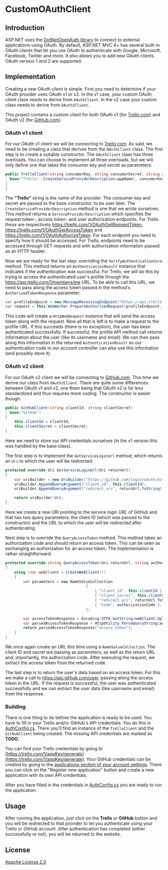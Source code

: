 # CustomOAuthClient

## Introduction
ASP.NET uses the [DotNetOpenAuth library](http://dotnetopenauth.net/) to connect to external applications using OAuth. By default, ASP.NET MVC 4+ has several built-in OAuth clients that let you use OAuth to authenticate with Google, Microsoft, Facebook, Twitter and more. It also allows you to add new OAuth clients. OAuth version 1 *and* 2 are supported.

## Implementation
Creating a new OAuth client is simple. First you need to determine if your OAuth provider uses OAuth v1 or v2. In the v1 case, your custom OAuth client class needs to derive from `OAuthClient`. In the v2 case your custom class needs to derive from `OAuth2Client`.

This project contains a custom client for both OAuth v1 (for [Trello.com](http://trello.com)) and OAuth v2 (for [GitHub.com](http://github.com)).

### OAuth v1 client
For our OAuth v1 client we will be connecting to [Trello.com](Trello.com). As said, we need to be creating a class that derives from the `OAuthClient` class. The first step is to create a suitable constructor. The `OAuthClient` class has three overloads. You can choose to implement all three overloads, but we will only define one that takes the consumer key and secret as parameters:

```c#
public TrelloClient(string consumerKey, string consumerSecret, string appName)
: base("Trello", CreateServiceProviderDescription(appName), consumerKey, consumerSecret)
{
}
```

The **"Trello"** string is the name of the provider. The consumer key and secret are passed to the base constructor, to be user later. The `CreateServiceProviderDescription` method is one that we wrote ourselves. This method returns a `ServiceProviderDescription` which specifies the request token-, access token- and user authorization endpoints. For Trello these are respectively https://trello.com/1/OAuthGetRequestToken, https://trello.com/1/OAuthGetAccessToken and https://trello.com/1/OAuthAuthorizeToken. For each endpoint you need to specify how it should be accessed. For Trello, endpoints need to be accessed through GET requests and with authorization information passed as an HTTP header.

Now we are ready for the last step: overriding the `VerifyAuthenticationCore` method. This method returns an `AuthenticationResult` instance that indicates if the authentication was successful. For Trello, we will do this by trying to access the authenticated user's profile through the https://api.trello.com/1/members/me URL. To be able to call this URL, we need to pass along the access token passed in the method's `AuthorizedTokenResponse` parameter:
    
```c#
var profileEndpoint = new MessageReceivingEndpoint("https://api.trello.com/1/members/me", HttpDeliveryMethods.GetRequest);
var request = this.WebWorker.PrepareAuthorizedRequest(profileEndpoint, response.AccessToken);
```

This code will create a `HttpWebRequest` instance that will send the access token along with the request. Now all that is left is to make a request to the profile URL. If this succeeds (there is no exception), the user has been authenticated successfully. If successful, the profile API method call returns information about the user (like its username and email). We can then pass along this information in the returned `AuthenticationResult` so our authentication code in our account controller can also use this information (and possibly store it).

### OAuth v2 client
For our OAuth v2 client we will be connecting to [GitHub.com](GitHub.com). This time we derive our class from `OAuth2Client`. There are quite some differences between OAuth v1 and v2, one them being that OAuth v2 is far less standardized and thus requires more coding. The constructor is easier though:

```c#
public GitHubClient(string clientId, string clientSecret)
: base("GitHub")
{
    this.clientId = clientId;
    this.clientSecret = clientSecret;
}
```

Here we need to store our API credentials ourselves (in the v1 version this was handled by the base class).

The first step is to implement the `GetServiceLoginUrl` method, which returns an `Uri` to which the user will be redirected:

```c#
protected override Uri GetServiceLoginUrl(Uri returnUrl)
{
    var uriBuilder = new UriBuilder("https://github.com/login/oauth/authorize");
    uriBuilder.AppendQueryArgument("client_id", this.clientId);
    uriBuilder.AppendQueryArgument("redirect_uri", returnUrl.ToString());

    return uriBuilder.Uri;
}
```

Here we create a new URI pointing to the service login URL of GitHub and that has two query parameters: the client ID (which was passed to the constructor) and the URL to which the user will be redirected after authenticating.

Next step is to override the `QueryAccessToken` method. This method takes an authorization code and should return an access token. This can be seen as exchanging an authorization for an access token. The implementation is rather straightforward:

```c#
protected override string QueryAccessToken(Uri returnUrl, string authorizationCode)
{
    using (var webClient = CreateWebClient())
    {
        var parameters = new NameValueCollection
                                    {
                                        { "client_id", this.clientId },
                                        { "client_secret", this.clientSecret },
                                        { "redirect_uri", returnUrl.ToString() },
                                        { "code", authorizationCode },
                                    };

        var accessTokenResponse = Encoding.UTF8.GetString(webClient.UploadValues(AccessTokenUrl, parameters));
        var parsedAccessTokenResponse = HttpUtility.ParseQueryString(accessTokenResponse);
        return parsedAccessTokenResponse["access_token"];
    }
}
``` 

We once again create an URI, this time using a `NameValueCollection`. The client ID and secret are passing as parameters, as well as the return URL and, importantly, the authorization code. After executing the request, we extract the access token from the returned code.

The last step is to return the user's data based on an access token. For this we make a call to https://api.github.com/user, passing along the access token in the URL. If the request is successful, the user was authenticated successfully and we can extract the user data (like username and email) from the response.

### Building
There is one thing to do before the application is ready to be used. You have to fill in your Trello and/or GitHub's API credentials. You do this in [AuthConfig.cs](CustomOAuthProvider/App_Start/AuthConfig.cs). There you'll find an instance of the `TrelloClient` and the `GitHubClient` being created. The missing API credentials are marked as **TODO**. 

You can find your Trello credentials by going to [https://trello.com/1/appKey/generate](https://trello.com/1/appKey/generate). Your GitHub credentials can be created by going to the [applications section of your account settings](https://github.com/settings/applications). There you can click on the "Register new application" button and create a new application with its own API credentials.

After you have filled in the credentials in [AuthConfig.cs](CustomOAuthProvider/App_Start/AuthConfig.cs) you are ready to run the application.

## Usage
After running the application, just click on the **Trello** or **GitHub** button and you will be redirected to that provider to let you authenticate using your Trello or GitHub account. After authentication has completed (either successfully or not), you will be returned to the website.

## License
[Apache License 2.0](LICENSE.md)
